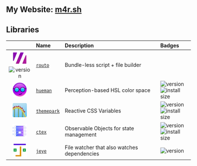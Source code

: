 ## My Website: [m4r.sh](https://m4r.sh)

## Libraries

||	Name 	| Description 	| Badges  |
|:---:|:---	|:---	|:--- |
| <img src="https://github.com/marshallcb/routo/raw/master/routo.png" width="40" height="40"><br/><img src="https://badgen.now.sh/npm/v/routo" alt="version" />   | [`routo`](https://github.com/marshallcb/routo) 	| Bundle-less script + file builder 	|  |
| <img src="https://github.com/marshallcb/hueman/raw/master/hueman.png" width="40" height="40">   | [`hueman`](https://github.com/marshallcb/hueman) 	| Perception-based HSL color space	|  <img src="https://badgen.now.sh/npm/v/hueman" alt="version" /><br/><img src="https://img.badgesize.io/MarshallCB/hueman/master/es.js?compression=brotli" alt="install size" /> |
| <img src="https://github.com/marshallcb/themepark/raw/master/themepark.png" width="40" height="40">   | [`themepark`](https://github.com/marshallcb/themepark) 	| Reactive CSS Variables	|  <img src="https://badgen.now.sh/npm/v/themepark" alt="version" /><br/><img src="https://img.badgesize.io/MarshallCB/themepark/master/es.js?compression=brotli" alt="install size" /> |
| <img src="https://github.com/marshallcb/ctex/raw/main/ctex.png" width="40" height="40">   | [`ctex`](https://github.com/marshallcb/ctex) 	| Observable Objects for state management	|  <img src="https://badgen.now.sh/npm/v/ctex" alt="version" /><br/><img src="https://img.badgesize.io/MarshallCB/ctex/main/es.js?compression=brotli" alt="install size" /> |
| <img src="https://github.com/marshallcb/jeye/raw/main/jeye.png" width="40" height="40">   | [`jeye`](https://github.com/marshallcb/jeye) 	| File watcher that also watches dependencies 	|  <img src="https://badgen.now.sh/npm/v/jeye" alt="version" /> |